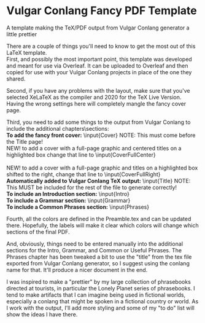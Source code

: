 # Vulgar Conlang Fancy PDF Template
A template making the TeX/PDF output from Vulgar Conlang generator a little prettier

There are a couple of things you'll need to know to get the most out of this LaTeX template.  
First, and possibly the most important point, this template was developed and meant for use via Overleaf.  It can be uploaded to Overleaf and then copied for use with your Vulgar Conlang projects in place of the one they shared.

Second, if you have any problems with the layout, make sure that you've selected XeLaTeX as the compiler and 2020 for the TeX Live Version.  Having the wrong settings here will completely mangle the fancy cover page.

Third, you need to add some things to the output from Vulgar Conlang to include the additional chapters\sections:
<br><b>To add the fancy front cover:</b>  \input{Cover}  NOTE: This must come before the Title page!
<br>NEW! to add a cover with a full-page graphic and centered titles on a highlighted box change that line to \input{CoverFullCenter}  
<br>NEW! to add a cover with a full-page graphic and titles on a highlighted box shifted to the right, change that line to \input{CoverFullRight}
<br><b>Automatically added to Vulgar Conlang TeX output:</b>  \input{Title} NOTE: This MUST be included for the rest of the file to generate correctly!
<br><b>To include an Introduction section:</b>  \input{Intro}
<br><b>To include a Grammar section:</b>  \input{Grammar}
<br><b>To include a Common Phrases section:</b>   \input{Phrases}

Fourth, all the colors are defined in the Preamble.tex and can be updated there.  Hopefully, the labels will make it clear which colors will change which sections of the final PDF.

And, obviously, things need to be entered manually into the additional sections for the Intro, Grammar, and Common or Useful Phrases.  The Phrases chapter has been tweaked a bit to use the "title" from the tex file exported from Vulgar Conlang generator, so I suggest using the conlang name for that.  It'll produce a nicer document in the end.

I was inspired to make a "prettier" by my large collection of phrasebooks directed at tourists, in particular the Lonely Planet series of phrasebooks.  I tend to make artifacts that I can imagine being used in fictional worlds, especially a conlang that might be spoken in a fictional country or world.  As I work with the output, I'll add more styling and some of my "to do" list will show the ideas I have there.  
